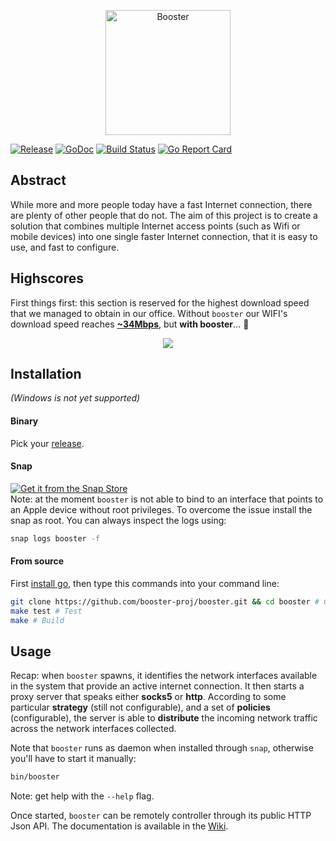 <p align="center">
   <img src="https://raw.githubusercontent.com/booster-proj/booster/master/assets/banner.png" alt="Booster" width="200" />
</p>

[![Release](https://img.shields.io/github/release/booster-proj/booster.svg)](https://github.com/booster-proj/booster/releases/latest)
[![GoDoc](https://godoc.org/github.com/booster-proj/booster?status.svg)](https://godoc.org/github.com/booster-proj/booster)
[![Build Status](https://travis-ci.org/booster-proj/booster.svg?branch=master)](https://travis-ci.org/booster-proj/booster)
[![Go Report Card](https://goreportcard.com/badge/github.com/booster-proj/booster)](https://goreportcard.com/report/github.com/booster-proj/booster)

## Abstract
While more and more people today have a fast Internet connection, there are plenty of other people that do not. The aim of this project is to create a solution that combines multiple Internet access points (such as Wifi or mobile devices) into one single faster Internet connection, that it is easy to use, and fast to configure.

## Highscores
First things first: this section is reserved for the highest download speed that we managed to obtain in our office. Without `booster` our WIFI's download speed reaches [**~34Mbps**](https://www.speedtest.net/result/7783615417), but **with booster**... :tada:  
<p align="center">
   <a href="https://www.speedtest.net/result/7777990270"><img src="https://www.speedtest.net/result/7777990270.png"/></a>
</p>

## Installation
*(Windows is not yet supported)*
#### Binary
Pick your [release](https://github.com/booster-proj/booster/releases).
#### Snap
[![Get it from the Snap Store](https://snapcraft.io/static/images/badges/en/snap-store-black.svg)](https://snapcraft.io/booster)  
Note: at the moment `booster` is not able to bind to an interface that points to an Apple device without root privileges. To overcome the issue install the snap as root.
You can always inspect the logs using:
``` bash
snap logs booster -f
```

#### From source
First [install go](https://golang.org/doc/install), then type this commands into your command line:   
``` bash
git clone https://github.com/booster-proj/booster.git && cd booster # Clone
make test # Test
make # Build
```
## Usage
Recap: when `booster` spawns, it identifies the network interfaces available in the system that provide an active internet connection. It then starts a proxy server that speaks either **socks5** or **http**. According to some particular **strategy** (still not configurable), and a set of **policies** (configurable), the server is able to **distribute** the incoming network traffic across the network interfaces collected.

Note that `booster` runs as daemon when installed through `snap`, otherwise you'll have to start it manually:
``` bash
bin/booster
```
Note: get help with the `--help` flag.

Once started, `booster` can be remotely controller through its public HTTP Json API. The documentation is available in the [Wiki](https://github.com/booster-proj/booster/wiki/API-Documentation).
